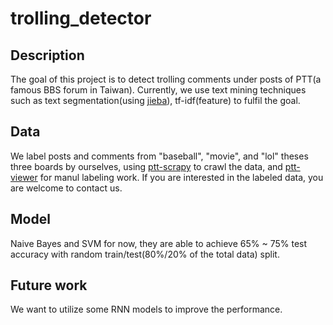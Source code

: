 # trolling_detector
## Description
The goal of this project is to detect trolling comments under posts of PTT(a famous BBS forum in Taiwan).
Currently, we use text mining techniques such as text segmentation(using [jieba]), tf-idf(feature) to fulfil the goal.
## Data
We label posts and comments from "baseball", "movie", and "lol" theses three boards by ourselves, using [ptt-scrapy] to crawl the data, and [ptt-viewer] for manul labeling work. If you are interested in the labeled data, you are welcome to contact us.
## Model
Naive Bayes and SVM for now, they are able to achieve 65% ~ 75% test accuracy with random train/test(80%/20% of the total data) split.
## Future work
We want to utilize some RNN models to improve the performance.

[jieba]:https://github.com/fxsjy/jieba
[ptt-scrapy]:https://github.com/leVirve-arxiv/ptt-scrapy
[ptt-viewer]:https://github.com/leVirve-arxiv/ptt-viewer
